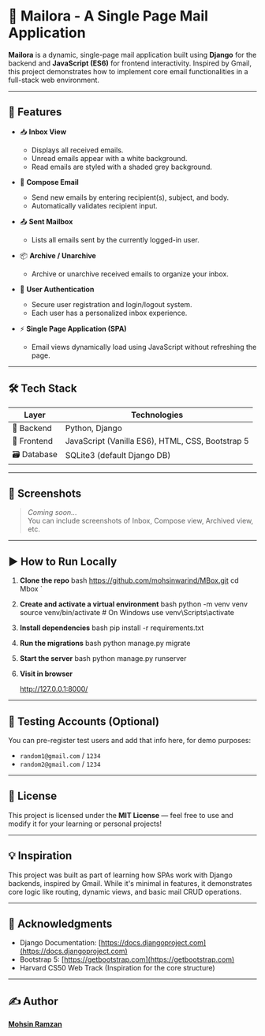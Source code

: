 # 📧 Mailora - A Single Page Mail Application

**Mailora** is a dynamic, single-page mail application built using **Django** for the backend and **JavaScript (ES6)** for frontend interactivity. Inspired by Gmail, this project demonstrates how to implement core email functionalities in a full-stack web environment.

---

## 🚀 Features

- 📥 **Inbox View**
  - Displays all received emails.
  - Unread emails appear with a white background.
  - Read emails are styled with a shaded grey background.

- 📝 **Compose Email**
  - Send new emails by entering recipient(s), subject, and body.
  - Automatically validates recipient input.

- 📤 **Sent Mailbox**
  - Lists all emails sent by the currently logged-in user.

- 📦 **Archive / Unarchive**
  - Archive or unarchive received emails to organize your inbox.

- 🔐 **User Authentication**
  - Secure user registration and login/logout system.
  - Each user has a personalized inbox experience.

- ⚡ **Single Page Application (SPA)**
  - Email views dynamically load using JavaScript without refreshing the page.

---

## 🛠️ Tech Stack

| Layer        | Technologies                                                |
|--------------|-------------------------------------------------------------|
| 🧠 Backend   | Python, Django                                              |
| 🎨 Frontend | JavaScript (Vanilla ES6), HTML, CSS, Bootstrap 5           |
| 🗃️ Database | SQLite3 (default Django DB)                                 |

---

## 📸 Screenshots

> _Coming soon..._  
You can include screenshots of Inbox, Compose view, Archived view, etc.

---

## ▶️ How to Run Locally

1. **Clone the repo**
bash
   https://github.com/mohsinwarind/MBox.git
   cd Mbox
`

1. **Create and activate a virtual environment**
bash
   python -m venv venv
   source venv/bin/activate  # On Windows use venv\Scripts\activate
   
1. **Install dependencies**
bash
   pip install -r requirements.txt
   
1. **Run the migrations**
bash
   python manage.py migrate
   
1. **Start the server**
bash
   python manage.py runserver
   
1. **Visit in browser**

   http://127.0.0.1:8000/
   
---

## 🧪 Testing Accounts (Optional)

You can pre-register test users and add that info here, for demo purposes:

* `random1@gmail.com` / `1234`
* `random2@gmail.com` / `1234`

---

## 📜 License

This project is licensed under the **MIT License** — feel free to use and modify it for your learning or personal projects!

---

## 💡 Inspiration

This project was built as part of learning how SPAs work with Django backends, inspired by Gmail. While it's minimal in features, it demonstrates core logic like routing, dynamic views, and basic mail CRUD operations.

---

## 🙌 Acknowledgments

* Django Documentation: [https://docs.djangoproject.com](https://docs.djangoproject.com)
* Bootstrap 5: [https://getbootstrap.com](https://getbootstrap.com)
* Harvard CS50 Web Track (Inspiration for the core structure)

---

## ✍️ Author

**[Mohsin Ramzan](https://mohsin-jade.vercel.app/)**